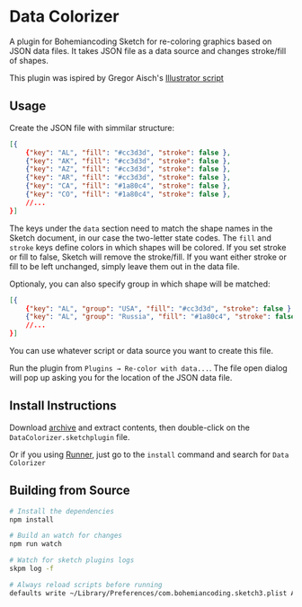 # Data Colorizer

A plugin for Bohemiancoding Sketch for re-coloring graphics based on JSON data files. It takes JSON file as a data source and changes stroke/fill of shapes.

This plugin was ispired by Gregor Aisch's [Illustrator script](https://www.vis4.net/blog/2017/03/re-coloring-illustrator-graphics-based-on-data-files/)


## Usage

Create the JSON file with simmilar structure:
```JSON
[{
    {"key": "AL", "fill": "#cc3d3d", "stroke": false },
    {"key": "AK", "fill": "#cc3d3d", "stroke": false },
    {"key": "AZ", "fill": "#cc3d3d", "stroke": false },
    {"key": "AR", "fill": "#cc3d3d", "stroke": false },
    {"key": "CA", "fill": "#1a80c4", "stroke": false },
    {"key": "CO", "fill": "#1a80c4", "stroke": false },
    //...
}]
```

The keys under the `data` section need to match the shape names in the Sketch document, in our case the two-letter state codes. The `fill` and `stroke` keys define colors in which shapes will be colored. If you set stroke or fill to false, Sketch will remove the stroke/fill. If you want either stroke or fill to be left unchanged, simply leave them out in the data file.

Optionaly, you can also specify group in which shape will be matched:
```JSON
[{
    {"key": "AL", "group": "USA", "fill": "#cc3d3d", "stroke": false },
    {"key": "AL", "group": "Russia", "fill": "#1a80c4", "stroke": false },
    //...
}]
```

You can use whatever script or data source you want to create this file.

Run the plugin from `Plugins → Re-color with data...`. The file open dialog will pop up asking you for the location of the JSON data file.



## Install Instructions

Download [archive]() and extract contents, then double-click on the `DataColorizer.sketchplugin` file.

Or if you using [Runner](http://sketchrunner.com), just go to the `install` command and search for `Data Colorizer`


## Building from Source

```bash
# Install the dependencies
npm install

# Build an watch for changes
npm run watch

# Watch for sketch plugins logs
skpm log -f

# Always reload scripts before running
defaults write ~/Library/Preferences/com.bohemiancoding.sketch3.plist AlwaysReloadScript -bool YES
```